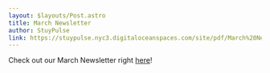 ```yaml
---
layout: $layouts/Post.astro
title: March Newsletter
author: StuyPulse
link: https://stuypulse.nyc3.digitaloceanspaces.com/site/pdf/March%20Newsletter%202022.pdf
---
```

Check out our March Newsletter right [here](https://stuypulse.nyc3.digitaloceanspaces.com/site/pdf/March%20Newsletter%202022.pdf)!
